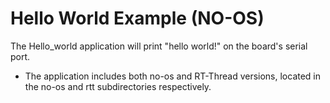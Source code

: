 # Hello World Example (NO-OS)

The Hello_world application will print "hello world!" on the board's serial port.
- The application includes both no-os and RT-Thread versions, located in the no-os and rtt subdirectories respectively.
